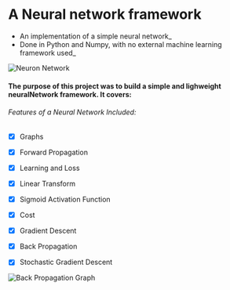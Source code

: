 # A Neural network framework
- An implementation of a simple neural network_     
- Done in Python and Numpy, with no external machine learning framework used_    

![Neuron Network](https://github.com/RowlandOti/NeuralNetwork-Framework/tree/master/illustrations/neuron.jpg?raw=true "Neuron Network")


#### The purpose of this project was to build a simple and lighweight neuralNetwork framework. It covers:

###### Features of a Neural Network Included:    
- [x] Graphs
- [x] Forward Propagation
- [x] Learning and Loss
- [x] Linear Transform
- [x] Sigmoid Activation Function
- [x] Cost
- [x] Gradient Descent
- [x] Back Propagation
- [x] Stochastic Gradient Descent


![Back Propagation Graph](https://github.com/RowlandOti/NeuralNetwork-Framework/tree/master/illustrations/backprop_graph.png?raw=true "Back Propagation Graph")

 




